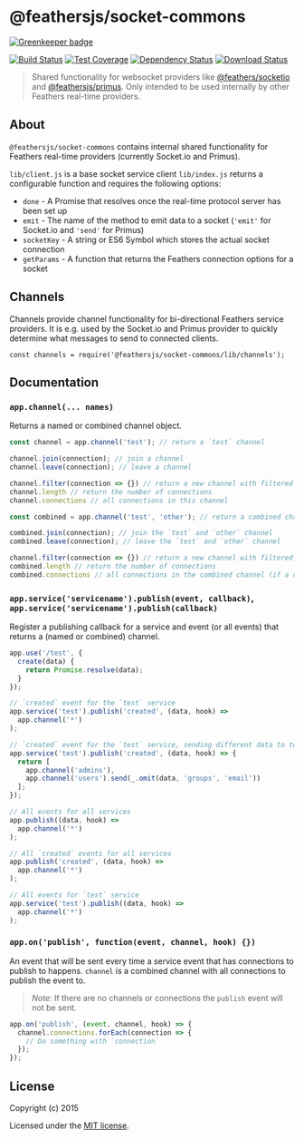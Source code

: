# @feathersjs/socket-commons

[![Greenkeeper badge](https://badges.greenkeeper.io/feathersjs/socket-commons.svg)](https://greenkeeper.io/)

[![Build Status](https://travis-ci.org/feathersjs/socket-commons.png?branch=master)](https://travis-ci.org/feathersjs/socket-commons)
[![Test Coverage](https://codeclimate.com/github/feathersjs/socket-commons/badges/coverage.svg)](https://codeclimate.com/github/feathersjs/socket-commons/coverage)
[![Dependency Status](https://img.shields.io/david/feathersjs/socket-commons.svg?style=flat-square)](https://david-dm.org/feathersjs/socket-commons)
[![Download Status](https://img.shields.io/npm/dm/@feathersjs/socket-commons.svg?style=flat-square)](https://www.npmjs.com/package/@feathersjs/socket-commons)

> Shared functionality for websocket providers like [@feathers/socketio](https://github.com/feathersjs/socketio) and [@feathersjs/primus](https://github.com/feathersjs/primus). Only intended to be used internally by other Feathers real-time providers.

## About

`@feathersjs/socket-commons` contains internal shared functionality for Feathers real-time providers (currently Socket.io and Primus).

`lib/client.js` is a base socket service client
`lib/index.js` returns a configurable function and requires the following options:

- `done` - A Promise that resolves once the real-time protocol server has been set up
- `emit` - The name of the method to emit data to a socket (`'emit'` for Socket.io and `'send'` for Primus)
- `socketKey` - A string or ES6 Symbol which stores the actual socket connection
- `getParams` - A function that returns the Feathers connection options for a socket

## Channels

Channels provide channel functionality for bi-directional Feathers service providers. It is e.g. used by the Socket.io and Primus provider to quickly determine what messages to send to connected clients.

```
const channels = require('@feathersjs/socket-commons/lib/channels');
```

## Documentation

### `app.channel(... names)`

Returns a named or combined channel object.

```js
const channel = app.channel('test'); // return a `test` channel

channel.join(connection); // join a channel
channel.leave(connection); // leave a channel

channel.filter(connection => {}) // return a new channel with filtered connections
channel.length // return the number of connections
channel.connections // all connections in this channel

const combined = app.channel('test', 'other'); // return a combined channel

combined.join(connection); // join the `test` and `other` channel
combined.leave(connection); // leave the `test` and `other` channel

channel.filter(connection => {}) // return a new channel with filtered connections (connections will only be iterated once)
combined.length // return the number of connections
combined.connections // all connections in the combined channel (if a connection is in multiple channels it will only show once)
```

### `app.service('servicename').publish(event, callback)`, `app.service('servicename').publish(callback)`

Register a publishing callback for a service and event (or all events) that returns a (named or combined) channel.

```js
app.use('/test', {
  create(data) {
    return Promise.resolve(data);
  }
});

// `created` event for the `test` service
app.service('test').publish('created', (data, hook) =>
  app.channel('*')
);

// `created` event for the `test` service, sending different data to two different channels
app.service('test').publish('created', (data, hook) => {
  return [
    app.channel('admins'),
    app.channel('users').send(_.omit(data, 'groups', 'email'))
  ];
});

// All events for all services
app.publish((data, hook) =>
  app.channel('*')
);

// All `created` events for all services
app.publish('created', (data, hook) =>
  app.channel('*')
);

// All events for `test` service
app.service('test').publish((data, hook) =>
  app.channel('*')
);
```

### `app.on('publish', function(event, channel, hook) {})`

An event that will be sent every time a service event that has connections to publish to happens. `channel` is a combined channel with all connections to publish the event to.

> _Note:_ If there are no channels or connections the `publish` event will not be sent.

```js
app.on('publish', (event, channel, hook) => {
  channel.connections.forEach(connection => {
    // Do something with `connection`
  });
});
```

## License

Copyright (c) 2015

Licensed under the [MIT license](LICENSE).
